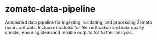 # zomato-data-pipeline
Automated data pipeline for ingesting, validating, and processing Zomato restaurant data. Includes modules for file verification and data quality checks, ensuring clean and reliable outputs for further analysis.
